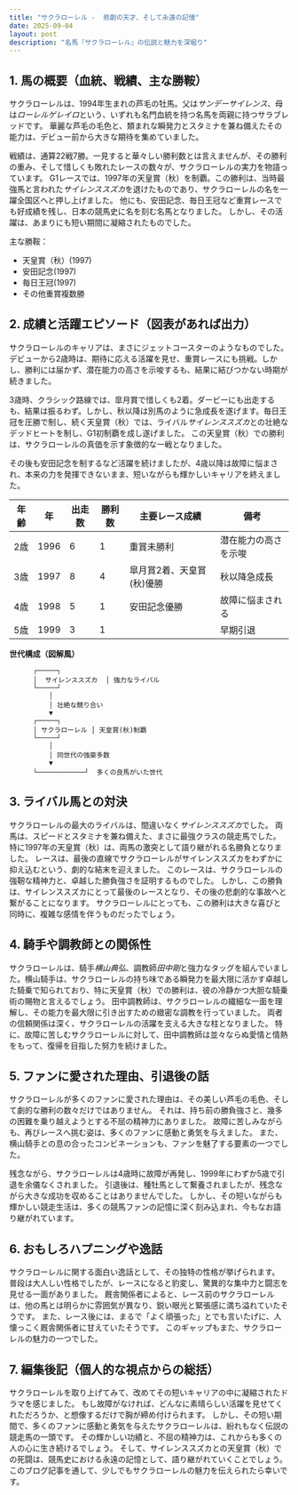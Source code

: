 ```yaml
---
title: "サクラローレル -  悲劇の天才、そして永遠の記憶"
date: 2025-09-04
layout: post
description: "名馬『サクラローレル』の伝説と魅力を深堀り"
---
```


## 1. 馬の概要（血統、戦績、主な勝鞍）

サクラローレルは、1994年生まれの芦毛の牡馬。父は*サンデーサイレンス*、母は*ローレルゲレイロ*という、いずれも名門血統を持つ名馬を両親に持つサラブレッドです。  華麗な芦毛の毛色と、類まれな瞬発力とスタミナを兼ね備えたその能力は、デビュー前から大きな期待を集めていました。

戦績は、通算22戦7勝。一見すると華々しい勝利数とは言えませんが、その勝利の重み、そして惜しくも敗れたレースの数々が、サクラローレルの実力を物語っています。  G1レースでは、1997年の天皇賞（秋）を制覇。この勝利は、当時最強馬と言われた*サイレンススズカ*を退けたものであり、サクラローレルの名を一躍全国区へと押し上げました。  他にも、安田記念、毎日王冠など重賞レースでも好成績を残し、日本の競馬史に名を刻む名馬となりました。  しかし、その活躍は、あまりにも短い期間に凝縮されたものでした。

主な勝鞍：
* 天皇賞（秋）(1997)
* 安田記念(1997)
* 毎日王冠(1997)
* その他重賞複数勝


## 2. 成績と活躍エピソード（図表があれば出力）

サクラローレルのキャリアは、まさにジェットコースターのようなものでした。デビューから2歳時は、期待に応える活躍を見せ、重賞レースにも挑戦。しかし、勝利には届かず、潜在能力の高さを示唆するも、結果に結びつかない時期が続きました。

3歳時、クラシック路線では、皐月賞で惜しくも2着。ダービーにも出走するも、結果は振るわず。しかし、秋以降は別馬のように急成長を遂げます。毎日王冠を圧勝で制し、続く天皇賞（秋）では、ライバル*サイレンススズカ*との壮絶なデッドヒートを制し、G1初制覇を成し遂げました。  この天皇賞（秋）での勝利は、サクラローレルの真価を示す象徴的な一戦となりました。

その後も安田記念を制するなど活躍を続けましたが、4歳以降は故障に悩まされ、本来の力を発揮できないまま、短いながらも輝かしいキャリアを終えました。


| 年齢 | 年 | 出走数 | 勝利数 | 主要レース成績 | 備考 |
|---|---|---|---|---|---|
| 2歳 | 1996 | 6 | 1 |  重賞未勝利 | 潜在能力の高さを示唆 |
| 3歳 | 1997 | 8 | 4 | 皐月賞2着、天皇賞(秋)優勝 | 秋以降急成長 |
| 4歳 | 1998 | 5 | 1 | 安田記念優勝 | 故障に悩まされる |
| 5歳 | 1999 | 3 | 1 |  | 早期引退 |


**世代構成（図解風）**

```
      ┌─────┐
      │  サイレンススズカ  │ 強力なライバル
      └─────┘
          │
          │ 壮絶な競り合い
          ▼
      ┌─────┐
      │ サクラローレル │ 天皇賞(秋)制覇
      └─────┘
          │
          │ 同世代の強豪多数
          ▼
      └────────────┘  多くの良馬がいた世代
```


## 3. ライバル馬との対決

サクラローレルの最大のライバルは、間違いなく*サイレンススズカ*でした。  両馬は、スピードとスタミナを兼ね備えた、まさに最強クラスの競走馬でした。  特に1997年の天皇賞（秋）は、両馬の激突として語り継がれる名勝負となりました。  レースは、最後の直線でサクラローレルがサイレンススズカをわずかに抑え込むという、劇的な結末を迎えました。  このレースは、サクラローレルの強靭な精神力と、卓越した勝負強さを証明するものでした。  しかし、この勝負は、サイレンススズカにとって最後のレースとなり、その後の悲劇的な事故へと繋がることになります。  サクラローレルにとっても、この勝利は大きな喜びと同時に、複雑な感情を伴うものだったでしょう。


## 4. 騎手や調教師との関係性

サクラローレルは、騎手*横山典弘*、調教師*田中剛*と強力なタッグを組んでいました。横山騎手は、サクラローレルの持ち味である瞬発力を最大限に活かす卓越した騎乗で知られており、特に天皇賞（秋）での勝利は、彼の冷静かつ大胆な騎乗術の賜物と言えるでしょう。  田中調教師は、サクラローレルの繊細な一面を理解し、その能力を最大限に引き出すための緻密な調教を行っていました。  両者の信頼関係は深く、サクラローレルの活躍を支える大きな柱となりました。  特に、故障に苦しむサクラローレルに対して、田中調教師は並々ならぬ愛情と情熱をもって、復帰を目指した努力を続けました。


## 5. ファンに愛された理由、引退後の話

サクラローレルが多くのファンに愛された理由は、その美しい芦毛の毛色、そして劇的な勝利の数々だけではありません。  それは、持ち前の勝負強さと、幾多の困難を乗り越えようとする不屈の精神力にありました。  故障に苦しみながらも、再びレースへ挑む姿は、多くのファンに感動と勇気を与えました。  また、横山騎手との息の合ったコンビネーションも、ファンを魅了する要素の一つでした。

残念ながら、サクラローレルは4歳時に故障が再発し、1999年にわずか5歳で引退を余儀なくされました。  引退後は、種牡馬として繋養されましたが、残念ながら大きな成功を収めることはありませんでした。  しかし、その短いながらも輝かしい競走生活は、多くの競馬ファンの記憶に深く刻み込まれ、今もなお語り継がれています。


## 6. おもしろハプニングや逸話

サクラローレルに関する面白い逸話として、その独特の性格が挙げられます。  普段は大人しい性格でしたが、レースになると豹変し、驚異的な集中力と闘志を見せる一面がありました。  厩舎関係者によると、レース前のサクラローレルは、他の馬とは明らかに雰囲気が異なり、鋭い眼光と緊張感に満ち溢れていたそうです。  また、レース後には、まるで「よく頑張った」とでも言いたげに、人懐っこく厩舎関係者に甘えていたそうです。  このギャップもまた、サクラローレルの魅力の一つでした。


## 7. 編集後記（個人的な視点からの総括）

サクラローレルを取り上げてみて、改めてその短いキャリアの中に凝縮されたドラマを感じました。  もし故障がなければ、どんなに素晴らしい活躍を見せてくれただろうか、と想像するだけで胸が締め付けられます。  しかし、その短い期間で、多くのファンに感動と勇気を与えたサクラローレルは、紛れもなく伝説の競走馬の一頭です。  その輝かしい功績と、不屈の精神力は、これからも多くの人の心に生き続けるでしょう。  そして、サイレンススズカとの天皇賞（秋）での死闘は、競馬史における永遠の記憶として、語り継がれていくことでしょう。  このブログ記事を通して、少しでもサクラローレルの魅力を伝えられたら幸いです。
